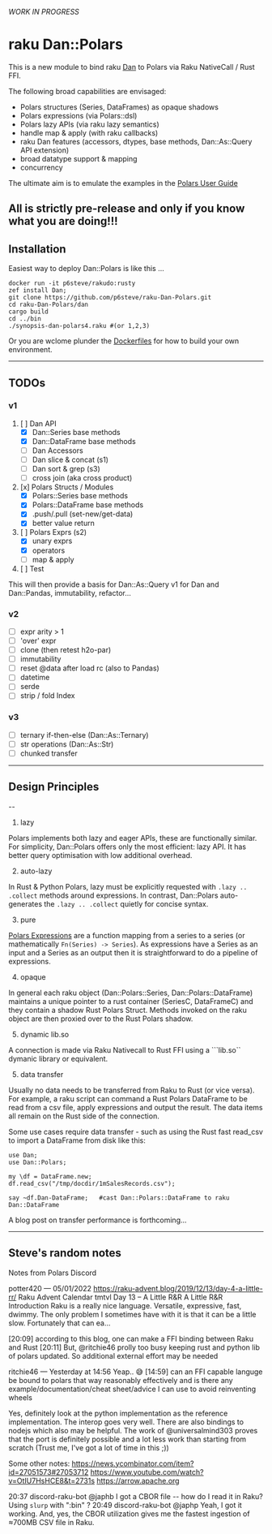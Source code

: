  *WORK IN PROGRESS*

# raku Dan::Polars

This is a new module to bind raku [Dan](https://github.com/p6steve/raku-Dan) to Polars via Raku NativeCall / Rust FFI.

The following broad capabilities are envisaged:
- Polars structures (Series, DataFrames) as opaque shadows
- Polars expressions (via Polars::dsl)
- Polars lazy APIs (via raku lazy semantics)
- handle map & apply (with raku callbacks)
- raku Dan features (accessors, dtypes, base methods, Dan::As::Query API extension)
- broad datatype support & mapping
- concurrency

The ultimate aim is to emulate the examples in the [Polars User Guide](https://pola-rs.github.io/polars-book/user-guide/dsl/expressions.html)

## All is strictly pre-release and only if you know what you are doing!!!
 
## Installation

Easiest way to deploy Dan::Polars is like this ...
```
docker run -it p6steve/rakudo:rusty
zef install Dan;
git clone https://github.com/p6steve/raku-Dan-Polars.git
cd raku-Dan-Polars/dan
cargo build
cd ../bin
./synopsis-dan-polars4.raku #(or 1,2,3)
```

Or you are wclome plunder the [Dockerfiles](https://github.com/p6steve/raku-Dockerfiles) for how to build your own environment.

------

## TODOs
### v1

1. [ ] Dan API
   - [x] Dan::Series base methods
   - [x] Dan::DataFrame base methods
   - [ ] Dan Accessors
   - [ ] Dan slice & concat (s1)
   - [ ] Dan sort & grep (s3)
   - [ ] cross join (aka cross product)
   
2. [x] Polars Structs / Modules
   - [x] Polars::Series base methods
   - [x] Polars::DataFrame base methods
   - [x] .push/.pull (set-new/get-data)
   - [x] better value return
   
3. [ ] Polars Exprs (s2)
   - [x] unary exprs
   - [x] operators
   - [ ] map & apply

4. [ ] Test
 
This will then provide a basis for Dan::As::Query v1 for Dan and Dan::Pandas, immutability, refactor...

### v2
- [ ] expr arity > 1
- [ ] 'over' expr
- [ ] clone (then retest h2o-par)
- [ ] immutability
- [ ] reset @data after load rc (also to Pandas)
- [ ] datetime
- [ ] serde
- [ ] strip / fold Index
 
### v3
- [ ] ternary if-then-else (Dan::As::Ternary)
- [ ] str operations (Dan::As::Str)
- [ ] chunked transfer

----
 
## Design Principles
--
1. lazy

Polars implements both lazy and eager APIs, these are functionally similar. For simplicity, Dan::Polars offers only the most efficient: lazy API. It has better query optimisation with low additional overhead.

2. auto-lazy

In Rust & Python Polars, lazy must be explicitly requested with ```.lazy .. .collect``` methods around expressions. In contrast, Dan::Polars auto-generates the ```.lazy .. .collect``` quietly for concise syntax.

3. pure

[Polars Expressions](https://pola-rs.github.io/polars-book/user-guide/dsl/intro.html) are a function mapping from a series to a series (or mathematically ```Fn(Series) -> Series```). As expressions have a Series as an input and a Series as an output then it is straightforward to do a pipeline of expressions.

4. opaque
 
In general each raku object (Dan::Polars::Series, Dan::Polars::DataFrame) maintains a unique pointer to a rust container (SeriesC, DataFrameC) and they contain a shadow Rust Polars Struct. Methods invoked on the raku object are then proxied over to the Rust Polars shadow. 
 
5. dynamic lib.so
 
A connection is made via Raku Nativecall to Rust FFI using a ```lib.so`` dymanic library or equivalent.
 
5. data transfer

Usually no data needs to be transferred from Raku to Rust (or vice versa). For example, a raku script can command a Rust Polars DataFrame to be read from a csv file, apply expressions and output the result. The data items all remain on the Rust side of the connection.
 
Some use cases require data transfer - such as using the Rust fast read_csv to import a DataFrame from disk like this:
 
```
use Dan;
use Dan::Polars;

my \df = DataFrame.new;
df.read_csv("/tmp/docdir/1mSalesRecords.csv");

say ~df.Dan-DataFrame;   #cast Dan::Polars::DataFrame to raku Dan::DataFrame
 ```

A blog post on transfer performance is forthcoming...

----
## Steve's random notes

Notes from Polars Discord

potter420 — 05/01/2022
https://raku-advent.blog/2019/12/13/day-4-a-little-rr/
Raku Advent Calendar
tmtvl
Day 13 – A Little R&R
A Little R&R Introduction Raku is a really nice language. Versatile, expressive, fast, dwimmy. The only problem I sometimes have with it is that it can be a little slow. Fortunately that can ea…

[20:09]
according to this blog, one can make a FFI binding between Raku and Rust
[20:11]
But, @ritchie46  prolly too busy keeping rust and python lib of polars updated. So additional external effort may be needed

ritchie46 — Yesterday at 14:56
Yeap.. 😅
[14:59]
can an FFI capable languge be bound to polars that way reasonably effectively and is there any example/documentation/cheat sheet/advice I can use to avoid reinventing wheels

Yes, definitely look at the python implementation as the reference implementation. The interop goes very well. There are also bindings to nodejs which also may be helpful. The work of @universalmind303 proves that the port is definitely possible and a lot less work than starting from scratch (Trust me, I've got a lot of time in this ;))

Some other notes:
https://news.ycombinator.com/item?id=27051573#27053712
https://www.youtube.com/watch?v=OtIU7HsHCE8&t=2731s
https://arrow.apache.org


20:37	discord-raku-bot	<Anton Antonov> @japhb I got a CBOR file -- how do I read it in Raku? Using `slurp` with ":bin" ?
20:49	discord-raku-bot	<Anton Antonov> @japhp Yeah, I got it working. And, yes, the CBOR utilization gives me the fastest ingestion of ≈700MB CSV file in Raku.

